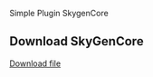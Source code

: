 Simple Plugin SkygenCore
## Download SkyGenCore

[Download file](https://example.com/path/to/your/file.zip)
